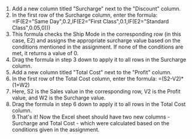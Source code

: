1. Add a new column titled "Surcharge" next to the "Discount" column.
2. In the first row of the Surcharge column, enter the formula:
=IF(E2="Same Day",0.2,IF(E2="First Class",0.1,IF(E2="Standard Class",0.05,0)))
3. This formula checks the Ship Mode in the corresponding row (in this case, E2) and assigns the appropriate surcharge value based on the conditions mentioned in the assignment. If none of the conditions are met, it returns a value of 0.
4. Drag the formula in step 3 down to apply it to all rows in the Surcharge column.
5. Add a new column titled "Total Cost" next to the "Profit" column.
6. In the first row of the Total Cost column, enter the formula:
=(S2-V2)*(1+W2)
7. Here, S2 is the Sales value in the corresponding row, V2 is the Profit value, and W2 is the Surcharge value.
8. Drag the formula in step 6 down to apply it to all rows in the Total Cost column.  
9.That's it! Now the Excel sheet should have two new columns - Surcharge and Total Cost - which were calculated based on the conditions given in the assignment.
